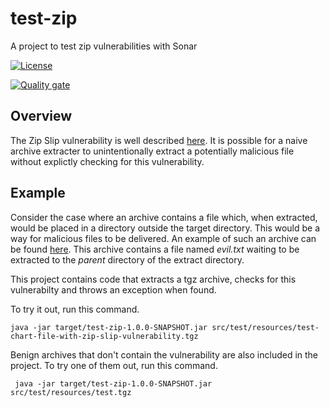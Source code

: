 # test-zip

A project to test zip vulnerabilities with Sonar

[![License](https://img.shields.io/badge/License-MIT-blue.svg)](https://opensource.org/licenses/MIT)

[![Quality gate](https://sonarcloud.io/api/project_badges/quality_gate?project=melahn_test-zip)](https://sonarcloud.io/dashboard?id=melahn_test-zip)

## Overview

The Zip Slip vulnerability is well described [here](https://github.com/snyk/zip-slip-vulnerability). It is possible for a naive archive extracter to
unintentionally extract a potentially malicious file without explictly checking for this vulnerability.

## Example

Consider the case where an archive contains a file which, when extracted, would be placed in a directory outside the target directory. This would be
a way for malicious files to be delivered. An example of such an archive can be found [here](./src/test/resources/test-chart-file-with-zip-slip-vulnerability.tgz). This archive  contains a file named *evil.txt* waiting to be extracted to the *parent* directory of the extract directory.

This project contains code that extracts a tgz archive, checks for this vulnerabilty and throws an exception when found.

To try it out, run this command.

    java -jar target/test-zip-1.0.0-SNAPSHOT.jar src/test/resources/test-chart-file-with-zip-slip-vulnerability.tgz

Benign archives that don't contain the vulnerability are also included in the project.  To try one of them out, run this command.

     java -jar target/test-zip-1.0.0-SNAPSHOT.jar src/test/resources/test.tgz
